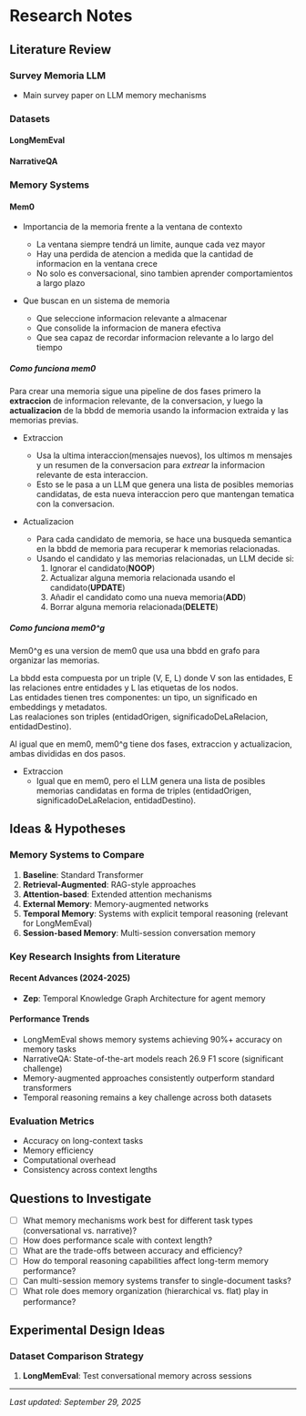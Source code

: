 # Research Notes

## Literature Review

### Survey Memoria LLM
- Main survey paper on LLM memory mechanisms

### Datasets

#### LongMemEval


#### NarrativeQA



### Memory Systems 

#### Mem0
- Importancia de la memoria frente a la ventana de contexto
    - La ventana siempre tendrá un limite, aunque cada vez mayor
    - Hay una perdida de atencion a medida que la cantidad de informacion en la ventana crece
    - No solo es conversacional, sino tambien aprender comportamientos a largo plazo

- Que buscan en un sistema de memoria
    - Que seleccione informacion relevante a almacenar
    - Que consolide la informacion de manera efectiva
    - Que sea capaz de recordar informacion relevante a lo largo del tiempo

##### Como funciona mem0

Para crear una memoria sigue una pipeline de dos fases primero  la **extraccion** de informacion relevante, de la conversacion, y luego la **actualizacion** de la bbdd de memoria usando la informacion extraida y las memorias previas.
    
- Extraccion
    - Usa la ultima interaccion(mensajes nuevos), los ultimos m mensajes y un resumen de la conversacion para *extrear* la informacion relevante de esta interaccion.
    - Esto se le pasa a un LLM que genera una lista de posibles memorias candidatas, de esta nueva interaccion pero que mantengan tematica con la conversacion.

- Actualizacion
    - Para cada candidato de memoria, se hace una busqueda semantica en la bbdd de memoria para recuperar k memorias relacionadas.
   - Usando el candidato y las memorias relacionadas, un LLM decide si:
        1. Ignorar el candidato(**NOOP**)
        2. Actualizar alguna memoria relacionada usando el candidato(**UPDATE**) 
        3. Añadir el candidato como una nueva memoria(**ADD**)
        4. Borrar alguna memoria relacionada(**DELETE**)

##### Como funciona mem0^g

Mem0^g es una version de mem0 que usa una bbdd en grafo para organizar las memorias.

La bbdd esta compuesta por un triple (V, E, L) donde V son las entidades, E las relaciones entre entidades y L las etiquetas de los nodos. <br>
Las entidades tienen tres componentes: un tipo, un significado en embeddings y metadatos. <br>
Las realaciones son triples (entidadOrigen, significadoDeLaRelacion, entidadDestino). <br>


Al igual que en mem0, mem0^g tiene dos fases, extraccion y actualizacion, ambas divididas en dos pasos.
- Extraccion
    - Igual que en mem0, pero el LLM genera una lista de posibles memorias candidatas en forma de triples (entidadOrigen, significadoDeLaRelacion, entidadDestino).

## Ideas & Hypotheses

### Memory Systems to Compare
1. **Baseline**: Standard Transformer
2. **Retrieval-Augmented**: RAG-style approaches
3. **Attention-based**: Extended attention mechanisms
4. **External Memory**: Memory-augmented networks
5. **Temporal Memory**: Systems with explicit temporal reasoning (relevant for LongMemEval)
6. **Session-based Memory**: Multi-session conversation memory

### Key Research Insights from Literature

#### Recent Advances (2024-2025)
- **Zep**: Temporal Knowledge Graph Architecture for agent memory

#### Performance Trends
- LongMemEval shows memory systems achieving 90%+ accuracy on memory tasks
- NarrativeQA: State-of-the-art models reach 26.9 F1 score (significant challenge)
- Memory-augmented approaches consistently outperform standard transformers
- Temporal reasoning remains a key challenge across both datasets

### Evaluation Metrics
- Accuracy on long-context tasks
- Memory efficiency
- Computational overhead
- Consistency across context lengths

## Questions to Investigate
- [ ] What memory mechanisms work best for different task types (conversational vs. narrative)?
- [ ] How does performance scale with context length?
- [ ] What are the trade-offs between accuracy and efficiency?
- [ ] How do temporal reasoning capabilities affect long-term memory performance?
- [ ] Can multi-session memory systems transfer to single-document tasks?
- [ ] What role does memory organization (hierarchical vs. flat) play in performance?

## Experimental Design Ideas

### Dataset Comparison Strategy
1. **LongMemEval**: Test conversational memory across sessions

---
*Last updated: September 29, 2025*